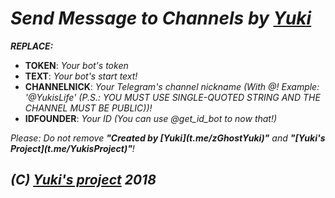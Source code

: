 # _Send Message to Channels by [Yuki](http://telegram.me/zGhostYuki/)_

_**REPLACE:**_
- **TOKEN**: _Your bot's token_
- **TEXT**: _Your bot's start text!_
- **CHANNELNICK**: _Your Telegram's channel nickname (With @! Example: '@YukisLife' (P.S.: YOU MUST USE SINGLE-QUOTED STRING AND THE CHANNEL MUST BE PUBLIC))!_
- **IDFOUNDER**: _Your ID (You can use @get_id_bot to now that!)_

*Please: Do not remove **"Created by \[Yuki](t.me/zGhostYuki)"** and **"\[Yuki's Project](t.me/YukisProject)"**!*


## _(C) [Yuki's project](http://telegram.me/YukisProject/) 2018_
